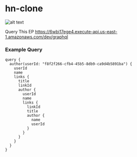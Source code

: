 # hn-clone

![alt text](https://photos-4.dropbox.com/t/2/AADxxzdJcLmjnDfpYdI-EKYSYPW3CHweDLxU2RRFhjsQSQ/12/15837792/png/32x32/1/_/1/2/Screenshot%202017-09-27%2022.31.16.png/ENHm5QsY8qtBIAcoBw/9LAwB2oiLl9-MFJNqAAhmUcqAbcEcnvJFfFvoPmjdcw?size=2048x1536&size_mode=3)

Query This EP
https://6wbi17ege4.execute-api.us-east-1.amazonaws.com/dev/graphql


### Example Query 
```
query {
  author(userId: "f8f2f266-cfb4-45b5-8db9-ca9d4b5891ba") {
    userId
    name
    links {
      title
      linkId
      author {
        userId
        name
        links {
          linkId
          title
          author {
            name
            userId
          }
        }
      }
    }
  }
}
```

